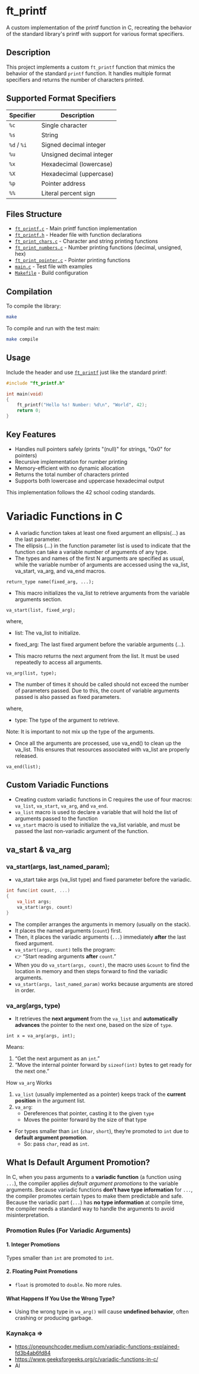 # ft_printf

A custom implementation of the printf function in C, recreating the behavior of the standard library's printf with support for various format specifiers.

## Description

This project implements a custom `ft_printf` function that mimics the behavior of the standard `printf` function. It handles multiple format specifiers and returns the number of characters printed.

## Supported Format Specifiers

| Specifier   | Description              |
| ----------- | ------------------------ |
| `%c`        | Single character         |
| `%s`        | String                   |
| `%d` / `%i` | Signed decimal integer   |
| `%u`        | Unsigned decimal integer |
| `%x`        | Hexadecimal (lowercase)  |
| `%X`        | Hexadecimal (uppercase)  |
| `%p`        | Pointer address          |
| `%%`        | Literal percent sign     |

## Files Structure

- [`ft_printf.c`](ft_printf.c) - Main printf function implementation
- [`ft_printf.h`](ft_printf.h) - Header file with function declarations
- [`ft_print_chars.c`](ft_print_chars.c) - Character and string printing functions
- [`ft_print_numbers.c`](ft_print_numbers.c) - Number printing functions (decimal, unsigned, hex)
- [`ft_print_pointer.c`](ft_print_pointer.c) - Pointer printing functions
- [`main.c`](main.c) - Test file with examples
- [`Makefile`](Makefile) - Build configuration

## Compilation

To compile the library:

```bash
make
```

To compile and run with the test main:

```bash
make compile
```

## Usage

Include the header and use [`ft_printf`](ft_printf.c) just like the standard printf:

```c
#include "ft_printf.h"

int main(void)
{
    ft_printf("Hello %s! Number: %d\n", "World", 42);
    return 0;
}
```

## Key Features

- Handles null pointers safely (prints "(null)" for strings, "0x0" for pointers)
- Recursive implementation for number printing
- Memory-efficient with no dynamic allocation
- Returns the total number of characters printed
- Supports both lowercase and uppercase hexadecimal output

This implementation follows the 42 school coding standards.

# Variadic Functions in C

- A variadic function takes at least one fixed argument an ellipsis(…) as the last parameter.
- The ellipsis (...) in the function parameter list is used to indicate that the function can take a variable number of arguments of any type.
- The types and names of the first N arguments are specified as usual, while the variable number of arguments are accessed using the va_list, va_start, va_arg, and va_end macros.

`return_type name(fixed_arg, ...);`

- This macro initializes the va_list to retrieve arguments from the variable arguments section.

`va_start(list, fixed_arg);`

where,

- list: The va_list to initialize.
- fixed_arg: The last fixed argument before the variable arguments (...).

- This macro returns the next argument from the list. It must be used repeatedly to access all arguments.

`va_arg(list, type);`

- The number of times it should be called should not exceed the number of parameters passed. Due to this, the count of variable arguments passed is also passed as fixed parameters.

where,

- type: The type of the argument to retrieve.

Note: It is important to not mix up the type of the arguments.

- Once all the arguments are processed, use va_end() to clean up the va_list. This ensures that resources associated with va_list are properly released.

`va_end(list);`

## Custom Variadic Functions

- Creating custom variadic functions in C requires the use of four macros: `va_list`, `va_start`, `va_arg`, and `va_end`.
- `va_list` macro is used to declare a variable that will hold the list of arguments passed to the function
- `va_start` macro is used to initialize the va_list variable, and must be passed the last non-variadic argument of the function.

## va_start & va_arg

### va_start(args, last_named_param);

- va_start take args (va_list type) and fixed parameter before the variadic.

```c
int func(int count, ...)
{
	va_list args;
	va_start(args, count)
}
```

- The compiler arranges the arguments in memory (usually on the stack).
- It places the named arguments (`count`) first.
- Then, it places the variadic arguments (`...`) immediately **after** the last fixed argument.
- `va_start(args, count)` tells the program:  
   👉 “Start reading arguments **after** `count`.”
- When you do `va_start(args, count)`, the macro uses `&count` to find the location in memory and then steps forward to find the variadic arguments.
- `va_start(args, last_named_param)` works because arguments are stored in order.

### va_arg(args, type)

- It retrieves the **next argument** from the `va_list` and **automatically advances** the pointer to the next one, based on the size of `type`.

```
int x = va_arg(args, int);
```

Means:

1. “Get the next argument as an `int`.”
2. “Move the internal pointer forward by `sizeof(int)` bytes to get ready for the next one.”

How `va_arg` Works

1. `va_list` (usually implemented as a pointer) keeps track of the **current position** in the argument list.
2. `va_arg`:
   - Dereferences that pointer, casting it to the given `type`
   - Moves the pointer forward by the size of that type

- For types smaller than `int` (`char`, `short`), they’re promoted to `int` due to **default argument promotion**.
  - So: pass `char`, read as `int`.

## What Is **Default Argument Promotion**?

In C, when you pass arguments to a **variadic function** (a function using `...`), the compiler applies _default argument promotions_ to the variable arguments.
Because variadic functions **don’t have type information** for `...`, the compiler promotes certain types to make them predictable and safe.
Because the variadic part (`...`) has **no type information** at compile time, the compiler needs a standard way to handle the arguments to avoid misinterpretation.

### Promotion Rules (For Variadic Arguments)

#### 1. **Integer Promotions**

Types smaller than `int` are promoted to `int`.

#### 2. **Floating Point Promotions**

- `float` is promoted to `double`.
  No more rules.

#### What Happens If You Use the Wrong Type?

- Using the wrong type in `va_arg()` will cause **undefined behavior**, often crashing or producing garbage.

### Kaynakça =>

- https://onepunchcoder.medium.com/variadic-functions-explained-fd3b4ab6fd84
- https://www.geeksforgeeks.org/c/variadic-functions-in-c/
- AI
